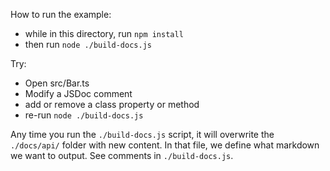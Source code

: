 How to run the example:

-   while in this directory, run `npm install`
-   then run `node ./build-docs.js`

Try:

-   Open src/Bar.ts
-   Modify a JSDoc comment
-   add or remove a class property or method
-   re-run `node ./build-docs.js`

Any time you run the `./build-docs.js` script, it will overwrite the
`./docs/api/` folder with new content. In that file, we define what markdown
we want to output. See comments in `./build-docs.js`.
